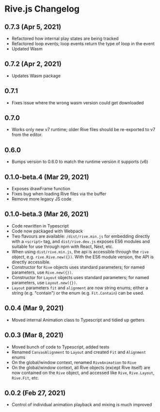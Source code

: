 # Rive.js Changelog

## 0.7.3 (Apr 5, 2021)
- Refactored how internal play states are being tracked
- Refactored loop events; loop events return the type of loop in the event
- Updated Wasm
## 0.7.2 (Apr 2, 2021)
- Updates Wasm package

## 0.7.1
- Fixes issue where the wrong wasm version could get downloaded

## 0.7.0
- Works only new v7 runtime; older Rive files should be re-exported to v7 from the editor.

## 0.6.0
- Bumps version to 0.6.0 to match the runtime version it supports (v6)

## 0.1.0-beta.4 (Mar 29, 2021)
- Exposes drawFrame function
- Fixes bug when loading Rive files via the buffer
- Remove more legacy JS code

## 0.1.0-beta.3 (Mar 26, 2021)
- Code rewritten in Typescript
- Code now packaged with Webpack
- Two flavours are available: `/dist/rive.min.js` for embedding directly with a `<script>` tag, and `dist/rive.dev.js` exposes ES6 modules and suitable for use through npm with React, Next, etc.
- When using `dist/rive.min.js`, the api is accessible through the `rive` object, e.g. `rive.Rive.new({})`. With the ES6 module version, the API is directly accessible.
- Constructor for `Rive` objects uses standard parameters; for named parameters, use `Rive.new({})`.
- Constructor for `Layout` objects uses standard parameters; for named parameters, use `Layout.new({})`.
- `Layout` parameters `fit` and `alignment` are now string enums; either a string (e.g. "contain") or the enum (e.g. `Fit.Contain`) can be used.

## 0.0.4 (Mar 9, 2021)
- Moved internal Animation class to Typescript and tidied up getters

## 0.0.3 (Mar 8, 2021)
- Moved bunch of code to Typescript, added tests
- Renamed `CanvasAlignment` to `Layout` and created `Fit` and `Alignment` enums
- On the global/window context, renamed `RiveAnimation` to `Rive`
- On the global/window context, all Rive objects (except Rive itself) are now contained on the `Rive` object, and accessed like `Rive`, `Rive.Layout`, `Rive.Fit`, etc.

## 0.0.2 (Feb 27, 2021)
- Control of individual animation playback and mixing is much improved